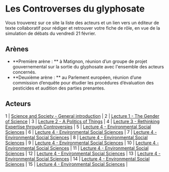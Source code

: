 # Les Controverses du glyphosate

Vous trouverez sur ce site la liste des acteurs et un lien vers un éditeur de texte collaboratif pour rédiger et retrouver votre fiche de rôle, en vue de la simulation de débats du vendredi 21 février.

## Arènes

- **Première arène : ** à Matignon, réunion d’un groupe de projet gouvernemental sur la sortie du glyphosate avec l'ensemble des acteurs concernés.
- **Deuxième arène : ** au Parlement européen, réunion d’une commission d’enquête pour étudier les procédures d’évaluation des pesticides et audition des parties prenantes.

## Acteurs

1 | [Science and Society - General introduction](resources/0-general-introduction.pdf) |
2 | [Lecture 1 - The Gender of Science](resources/1-the-gender-of-science.pdf) |
3 | [Lecture 2 - A Politics of Things](resources/2-a-politics-of-things.pdf) |
4 | [Lecture 3 - Rethinking Expertise through Controversies](resources/3-rethinking-expertise.pdf) |
5 | [Lecture 4 - Environmental Social Sciences](resources/4-environmental-social-sciences.pdf) |
6 | [Lecture 4 - Environmental Social Sciences](resources/4-environmental-social-sciences.pdf) |
7 | [Lecture 4 - Environmental Social Sciences](resources/4-environmental-social-sciences.pdf) |
8 | [Lecture 4 - Environmental Social Sciences](resources/4-environmental-social-sciences.pdf) |
9 | [Lecture 4 - Environmental Social Sciences](resources/4-environmental-social-sciences.pdf) |
10 | [Lecture 4 - Environmental Social Sciences](resources/4-environmental-social-sciences.pdf) |
11 | [Lecture 4 - Environmental Social Sciences](resources/4-environmental-social-sciences.pdf) |
12 | [Lecture 4 - Environmental Social Sciences](resources/4-environmental-social-sciences.pdf) |
13 | [Lecture 4 - Environmental Social Sciences](resources/4-environmental-social-sciences.pdf) |
14 | [Lecture 4 - Environmental Social Sciences](resources/4-environmental-social-sciences.pdf) |
15 | [Lecture 4 - Environmental Social Sciences](resources/4-environmental-social-sciences.pdf) |
